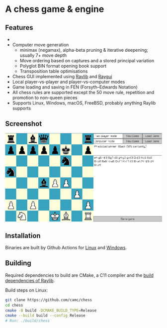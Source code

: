 # A chess game & engine

## Features
- 
- Computer move generation
    - minimax (negamax), alpha-beta pruning & iterative deepening; usually 7+ move depth
    - Move ordering based on captures and a stored principal variation
    - Polyglot BIN format opening book support
    - Transposition table optimisations
- Chess GUI implemented using [Raylib](https://github.com/raysan5/raylib) and [Raygui](https://github.com/raysan5/raygui)
- Local player-vs-player and player-vs-computer modes
- Game loading and saving in FEN (Forsyth–Edwards Notation)
- All chess rules are supported except the 50 move rule, repetition and promotion to non-queen pieces
- Supports Linux, Windows, macOS, FreeBSD, probably anything Raylib supports

## Screenshot
![](screenshot.png)

## Installation
Binaries are built by Github Actions for [Linux](https://github.com/camc/chess/suites/10637641044/artifacts/531236340) and [Windows](https://github.com/camc/chess/suites/10637641044/artifacts/531236341).

## Building

Required dependencies to build are CMake, a C11 compiler and the [build dependencies of Raylib](https://github.com/raysan5/raylib/wiki/Working-on-GNU-Linux/4eec3af730128bdb5f85553b37a325a853034ae7).  

Build steps on Linux:
```sh
git clone https://github.com/camc/chess
cd chess
cmake -B build -DCMAKE_BUILD_TYPE=Release
cmake --build build --config Release
# Run: ./build/chess
```